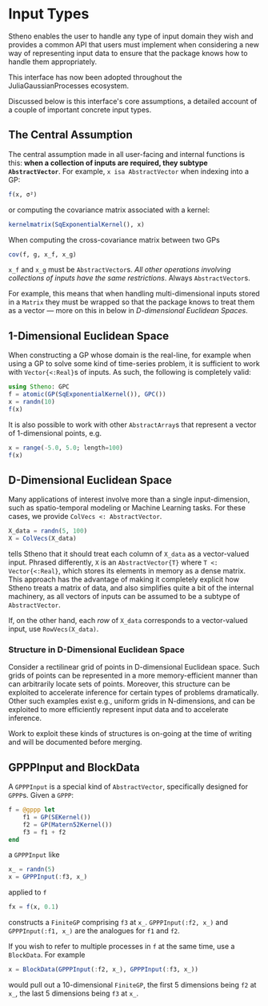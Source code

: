 # Input Types

Stheno enables the user to handle any type of input domain they wish and provides a common API that users must implement when considering a new way of representing input data to ensure that the package knows how to handle them appropriately.

This interface has now been adopted throughout the JuliaGaussianProcesses ecosystem.

Discussed below is this interface's core assumptions, a detailed account of a couple of important concrete input types.

## The Central Assumption

The central assumption made in all user-facing and internal functions is this: **when a collection of inputs are required, they subtype `AbstractVector`**. For example, `x isa AbstractVector` when indexing into a GP:
```julia
f(x, σ²)
```
or computing the covariance matrix associated with a kernel:
```julia
kernelmatrix(SqExponentialKernel(), x)
```
When computing the cross-covariance matrix between two GPs
```julia
cov(f, g, x_f, x_g)
```
`x_f` and `x_g` must be `AbstractVector`s. _All other operations involving collections of inputs have the same restrictions_. Always `AbstractVector`s.

For example, this means that when handling multi-dimensional inputs stored in a `Matrix` they must be wrapped so that the package knows to treat them as a vector — more on this in below in _D-dimensional Euclidean Spaces_.



## 1-Dimensional Euclidean Space

When constructing a GP whose domain is the real-line, for example when using a GP to solve some kind of time-series problem, it is sufficient to work with `Vector{<:Real}`s of inputs. As such, the following is completely valid:
```julia
using Stheno: GPC
f = atomic(GP(SqExponentialKernel()), GPC())
x = randn(10)
f(x)
```
It is also possible to work with other `AbstractArray`s that represent a vector of 1-dimensional points, e.g.
```julia
x = range(-5.0, 5.0; length=100)
f(x)
```



## D-Dimensional Euclidean Space

Many applications of interest involve more than a single input-dimension, such as spatio-temporal modeling or Machine Learning tasks. For these cases, we provide `ColVecs <: AbstractVector`.
```julia
X_data = randn(5, 100)
X = ColVecs(X_data)
```
tells Stheno that it should treat each column of `X_data` as a vector-valued input. Phrased differently, `X` is an `AbstractVector{T}` where `T <: Vector{<:Real}`, which stores its elements in memory as a dense matrix. This approach has the advantage of making it completely explicit how Stheno treats a matrix of data, and also simplifies quite a bit of the internal machinery, as all vectors of inputs can be assumed to be a subtype of `AbstractVector`.

If, on the other hand, each _row_ of `X_data` corresponds to a vector-valued input, use `RowVecs(X_data)`.



### Structure in D-Dimensional Euclidean Space

Consider a rectilinear grid of points in D-dimensional Euclidean space. Such grids of points can be represented in a more memory-efficient manner than can arbitrarily locate sets of points. Moreover, this structure can be exploited to accelerate inference for certain types of problems dramatically. Other such examples exist e.g., uniform grids in N-dimensions, and can be exploited to more efficiently represent input data and to accelerate inference.

Work to exploit these kinds of structures is on-going at the time of writing and will be documented before merging.



## GPPPInput and BlockData

A `GPPPInput` is a special kind of `AbstractVector`, specifically designed for `GPPP`s.
Given a `GPPP`:
```julia
f = @gppp let
    f1 = GP(SEKernel())
    f2 = GP(Matern52Kernel())
    f3 = f1 + f2
end
```
a `GPPPInput` like
```julia
x_ = randn(5)
x = GPPPInput(:f3, x_)
```
applied to `f`
```julia
fx = f(x, 0.1)
```
constructs a `FiniteGP` comprising `f3` at `x_`.
`GPPPInput(:f2, x_)` and `GPPPInput(:f1, x_)` are the analogues for `f1` and `f2`.

If you wish to refer to multiple processes in `f` at the same time, use a `BlockData`.
For example
```julia
x = BlockData(GPPPInput(:f2, x_), GPPPInput(:f3, x_))
```
would pull out a 10-dimensional `FiniteGP`, the first 5 dimensions being `f2` at `x_`, the last 5 dimensions being `f3` at `x_`.
